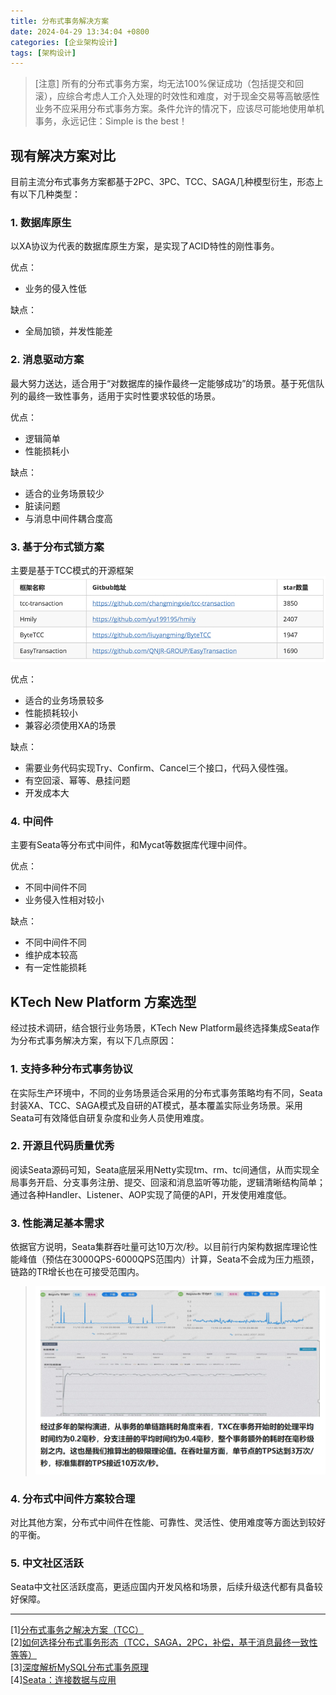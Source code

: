 ```yaml
---
title: 分布式事务解决方案
date: 2024-04-29 13:34:04 +0800
categories: [企业架构设计]
tags: [架构设计]
---
```


> [注意] 所有的分布式事务方案，均无法100%保证成功（包括提交和回滚），应综合考虑人工介入处理的时效性和难度，对于现金交易等高敏感性业务不应采用分布式事务方案。条件允许的情况下，应该尽可能地使用单机事务，永远记住：Simple is the best！

## 现有解决方案对比
目前主流分布式事务方案都基于2PC、3PC、TCC、SAGA几种模型衍生，形态上有以下几种类型：

### 1. 数据库原生

以XA协议为代表的数据库原生方案，是实现了ACID特性的刚性事务。

优点：
- 业务的侵入性低

缺点：
- 全局加锁，并发性能差

### 2. 消息驱动方案

最大努力送达，适合用于“对数据库的操作最终一定能够成功”的场景。基于死信队列的最终一致性事务，适用于实时性要求较低的场景。

优点：
- 逻辑简单
- 性能损耗小

缺点：
- 适合的业务场景较少
- 脏读问题
- 与消息中间件耦合度高

### 3. 基于分布式锁方案

主要是基于TCC模式的开源框架
![alt text](/assets/img/20240429/image-7.png)

优点：
- 适合的业务场景较多
- 性能损耗较小
- 兼容必须使用XA的场景

缺点：
- 需要业务代码实现Try、Confirm、Cancel三个接口，代码入侵性强。
- 有空回滚、幂等、悬挂问题
- 开发成本大

### 4. 中间件

主要有Seata等分布式中间件，和Mycat等数据库代理中间件。

优点：
- 不同中间件不同
- 业务侵入性相对较小

缺点：
- 不同中间件不同
- 维护成本较高
- 有一定性能损耗

## KTech New Platform 方案选型

经过技术调研，结合银行业务场景，KTech New Platform最终选择集成Seata作为分布式事务解决方案，有以下几点原因：

### 1. 支持多种分布式事务协议

在实际生产环境中，不同的业务场景适合采用的分布式事务策略均有不同，Seata封装XA、TCC、SAGA模式及自研的AT模式，基本覆盖实际业务场景。采用Seata可有效降低自研复杂度和业务人员使用难度。

### 2. 开源且代码质量优秀

阅读Seata源码可知，Seata底层采用Netty实现tm、rm、tc间通信，从而实现全局事务开启、分支事务注册、提交、回滚和消息监听等功能，逻辑清晰结构简单；通过各种Handler、Listener、AOP实现了简便的API，开发使用难度低。

### 3. 性能满足基本需求

依据官方说明，Seata集群吞吐量可达10万次/秒。以目前行内架构数据库理论性能峰值（预估在3000QPS-6000QPS范围内）计算，Seata不会成为压力瓶颈，链路的TR增长也在可接受范围内。
> ![alt text](/assets/img/20240429/image-6.png)

### 4. 分布式中间件方案较合理

对比其他方案，分布式中间件在性能、可靠性、灵活性、使用难度等方面达到较好的平衡。

### 5. 中文社区活跃

Seata中文社区活跃度高，更适应国内开发风格和场景，后续升级迭代都有具备较好保障。

---- 
[1][分布式事务之解决方案（TCC）](https://cloud.tencent.com/developer/article/1547147)  
[2][如何选择分布式事务形态（TCC，SAGA，2PC，补偿，基于消息最终一致性等等）](https://www.cnblogs.com/skyesx/p/9697817.html)  
[3][深度解析MySQL分布式事务原理](https://zhuanlan.zhihu.com/p/129273442)  
[4][Seata：连接数据与应用](https://seata.apache.org/zh-cn/blog/seata-connect-data-and-application/)